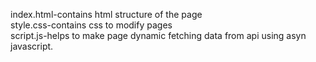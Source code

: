 index.html-contains html structure of the page<br>
style.css-contains css to modify pages<br>
script.js-helps to make page dynamic fetching data from api using asyn javascript.

